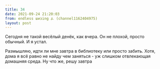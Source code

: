 ```yaml
---
title: 34
date: 2021-09-24 21:20:03
from: endless шизing ⍼ (channel1162404975)
layout: post
---
```


Сегодня не такой весёлый денёк, как вчера. Он не плохой, просто обычный. И я устал.

Размышляю, идти ли мне завтра в библиотеку или просто забить. 
Хотя, дома я всё равно не найду чем заняться - уж слишком отвлекающая домашняя среда.
Ну что же, решу завтра
